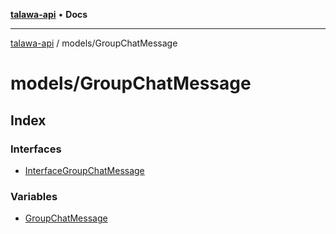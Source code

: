 [**talawa-api**](../../README.md) • **Docs**

***

[talawa-api](../../modules.md) / models/GroupChatMessage

# models/GroupChatMessage

## Index

### Interfaces

- [InterfaceGroupChatMessage](interfaces/InterfaceGroupChatMessage.md)

### Variables

- [GroupChatMessage](variables/GroupChatMessage.md)
